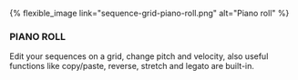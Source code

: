 ---
---

{% flexible_image link="sequence-grid-piano-roll.png" alt="Piano roll" %}

### PIANO ROLL

Edit your sequences on a grid, change pitch and velocity, also useful functions like copy/paste, reverse, stretch and legato are built-in.

